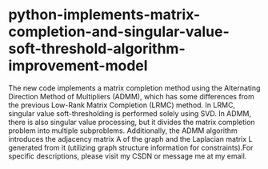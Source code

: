 # python-implements-matrix-completion-and-singular-value-soft-threshold-algorithm-improvement-model
The new code implements a matrix completion method using the Alternating Direction Method of Multipliers (ADMM), which has some differences from the previous Low-Rank Matrix Completion (LRMC) method. In LRMC, singular value soft-thresholding is performed solely using SVD. In ADMM, there is also singular value processing, but it divides the matrix completion problem into multiple subproblems. Additionally, the ADMM algorithm introduces the adjacency matrix A of the graph and the Laplacian matrix L generated from it (utilizing graph structure information for constraints).For specific descriptions, please visit my CSDN or message me at my email.
